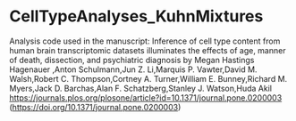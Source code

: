 # CellTypeAnalyses_KuhnMixtures

Analysis code used in the manuscript:
Inference of cell type content from human brain transcriptomic datasets illuminates the effects of age, manner of death, dissection, and psychiatric diagnosis
by Megan Hastings Hagenauer ,Anton Schulmann,Jun Z. Li,Marquis P. Vawter,David M. Walsh,Robert C. Thompson,Cortney A. Turner,William E. Bunney,Richard M. Myers,Jack D. Barchas,Alan F. Schatzberg,Stanley J. Watson,Huda Akil
https://journals.plos.org/plosone/article?id=10.1371/journal.pone.0200003 (https://doi.org/10.1371/journal.pone.0200003)
